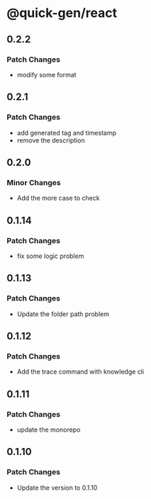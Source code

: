 # @quick-gen/react

## 0.2.2

### Patch Changes

- modify some format

## 0.2.1

### Patch Changes

- add generated tag and timestamp
- remove the description

## 0.2.0

### Minor Changes

- Add the more case to check

## 0.1.14

### Patch Changes

- fix some logic problem

## 0.1.13

### Patch Changes

- Update the folder path problem

## 0.1.12

### Patch Changes

- Add the trace command with knowledge cli

## 0.1.11

### Patch Changes

- update the monorepo

## 0.1.10

### Patch Changes

- Update the version to 0.1.10
